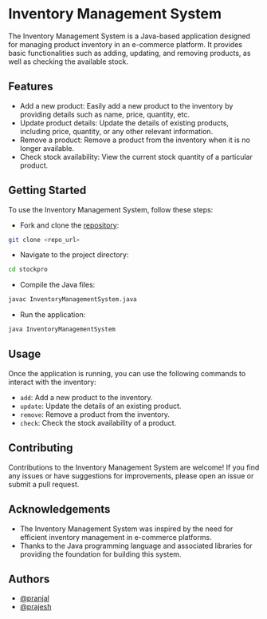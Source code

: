 # Inventory Management System

The Inventory Management System is a Java-based application designed for managing product inventory in an e-commerce platform. It provides basic functionalities such as adding, updating, and removing products, as well as checking the available stock.

## Features

- Add a new product: Easily add a new product to the inventory by providing details such as name, price, quantity, etc.
- Update product details: Update the details of existing products, including price, quantity, or any other relevant information.
- Remove a product: Remove a product from the inventory when it is no longer available.
- Check stock availability: View the current stock quantity of a particular product.

## Getting Started

To use the Inventory Management System, follow these steps:

- Fork and clone the [repository](https://github.com/prajeshElEvEn/stockpro):

```bash
git clone <repo_url>
```

- Navigate to the project directory:

```bash
cd stockpro
```

- Compile the Java files:

```bash
javac InventoryManagementSystem.java
```

- Run the application:

```bash
java InventoryManagementSystem
```

## Usage

Once the application is running, you can use the following commands to interact with the inventory:

- `add`: Add a new product to the inventory.
- `update`: Update the details of an existing product.
- `remove`: Remove a product from the inventory.
- `check`: Check the stock availability of a product.

## Contributing

Contributions to the Inventory Management System are welcome! If you find any issues or have suggestions for improvements, please open an issue or submit a pull request.

## Acknowledgements

- The Inventory Management System was inspired by the need for efficient inventory management in e-commerce platforms.
- Thanks to the Java programming language and associated libraries for providing the foundation for building this system.

## Authors

- [@pranjal](https://github.com/PranjalAgarwal04)
- [@prajesh](https://bit.ly/prajesheleven)
